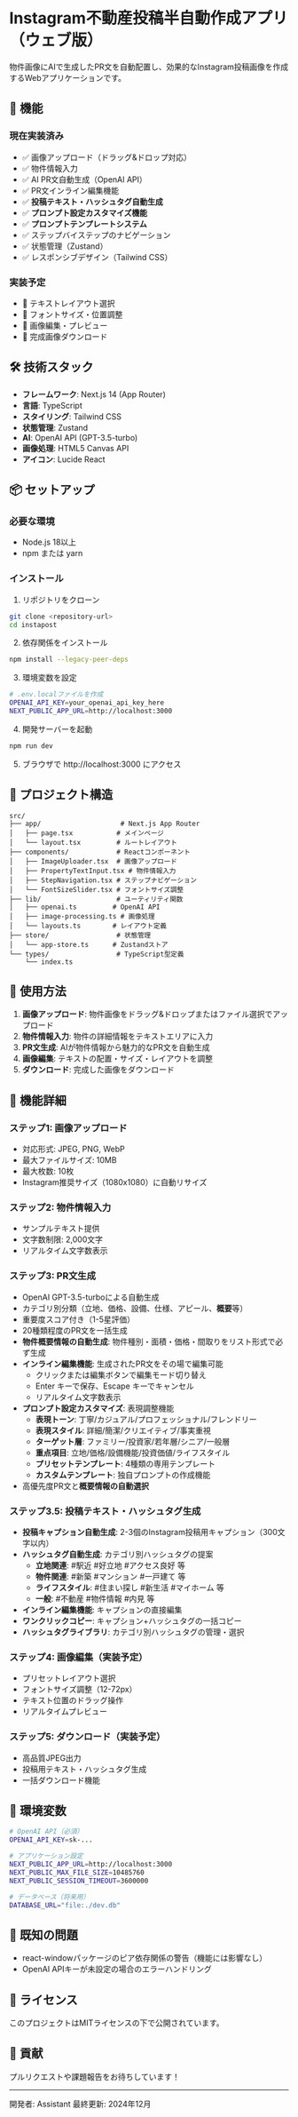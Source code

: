 # Instagram不動産投稿半自動作成アプリ（ウェブ版）

物件画像にAIで生成したPR文を自動配置し、効果的なInstagram投稿画像を作成するWebアプリケーションです。

## 🚀 機能

### 現在実装済み
- ✅ 画像アップロード（ドラッグ&ドロップ対応）
- ✅ 物件情報入力
- ✅ AI PR文自動生成（OpenAI API）
- ✅ PR文インライン編集機能
- ✅ **投稿テキスト・ハッシュタグ自動生成**
- ✅ **プロンプト設定カスタマイズ機能**
- ✅ **プロンプトテンプレートシステム**
- ✅ ステップバイステップのナビゲーション
- ✅ 状態管理（Zustand）
- ✅ レスポンシブデザイン（Tailwind CSS）

### 実装予定
- 🔄 テキストレイアウト選択
- 🔄 フォントサイズ・位置調整
- 🔄 画像編集・プレビュー
- 🔄 完成画像ダウンロード

## 🛠 技術スタック

- **フレームワーク**: Next.js 14 (App Router)
- **言語**: TypeScript
- **スタイリング**: Tailwind CSS
- **状態管理**: Zustand
- **AI**: OpenAI API (GPT-3.5-turbo)
- **画像処理**: HTML5 Canvas API
- **アイコン**: Lucide React

## 📦 セットアップ

### 必要な環境
- Node.js 18以上
- npm または yarn

### インストール

1. リポジトリをクローン
```bash
git clone <repository-url>
cd instapost
```

2. 依存関係をインストール
```bash
npm install --legacy-peer-deps
```

3. 環境変数を設定
```bash
# .env.localファイルを作成
OPENAI_API_KEY=your_openai_api_key_here
NEXT_PUBLIC_APP_URL=http://localhost:3000
```

4. 開発サーバーを起動
```bash
npm run dev
```

5. ブラウザで http://localhost:3000 にアクセス

## 📁 プロジェクト構造

```
src/
├── app/                    # Next.js App Router
│   ├── page.tsx           # メインページ
│   └── layout.tsx         # ルートレイアウト
├── components/            # Reactコンポーネント
│   ├── ImageUploader.tsx  # 画像アップロード
│   ├── PropertyTextInput.tsx # 物件情報入力
│   ├── StepNavigation.tsx # ステップナビゲーション
│   └── FontSizeSlider.tsx # フォントサイズ調整
├── lib/                   # ユーティリティ関数
│   ├── openai.ts         # OpenAI API
│   ├── image-processing.ts # 画像処理
│   └── layouts.ts        # レイアウト定義
├── store/                 # 状態管理
│   └── app-store.ts      # Zustandストア
└── types/                 # TypeScript型定義
    └── index.ts
```

## 🔧 使用方法

1. **画像アップロード**: 物件画像をドラッグ&ドロップまたはファイル選択でアップロード
2. **物件情報入力**: 物件の詳細情報をテキストエリアに入力
3. **PR文生成**: AIが物件情報から魅力的なPR文を自動生成
4. **画像編集**: テキストの配置・サイズ・レイアウトを調整
5. **ダウンロード**: 完成した画像をダウンロード

## 🎨 機能詳細

### ステップ1: 画像アップロード
- 対応形式: JPEG, PNG, WebP
- 最大ファイルサイズ: 10MB
- 最大枚数: 10枚
- Instagram推奨サイズ（1080x1080）に自動リサイズ

### ステップ2: 物件情報入力
- サンプルテキスト提供
- 文字数制限: 2,000文字
- リアルタイム文字数表示

### ステップ3: PR文生成
- OpenAI GPT-3.5-turboによる自動生成
- カテゴリ別分類（立地、価格、設備、仕様、アピール、**概要**等）
- 重要度スコア付き（1-5星評価）
- 20種類程度のPR文を一括生成
- **物件概要情報の自動生成**: 物件種別・面積・価格・間取りをリスト形式で必ず生成
- **インライン編集機能**: 生成されたPR文をその場で編集可能
  - クリックまたは編集ボタンで編集モード切り替え
  - Enter キーで保存、Escape キーでキャンセル
  - リアルタイム文字数表示
- **プロンプト設定カスタマイズ**: 表現調整機能
  - **表現トーン**: 丁寧/カジュアル/プロフェッショナル/フレンドリー
  - **表現スタイル**: 詳細/簡潔/クリエイティブ/事実重視
  - **ターゲット層**: ファミリー/投資家/若年層/シニア/一般層
  - **重点項目**: 立地/価格/設備機能/投資価値/ライフスタイル
  - **プリセットテンプレート**: 4種類の専用テンプレート
  - **カスタムテンプレート**: 独自プロンプトの作成機能
- 高優先度PR文と**概要情報の自動選択**

### ステップ3.5: 投稿テキスト・ハッシュタグ生成
- **投稿キャプション自動生成**: 2-3個のInstagram投稿用キャプション（300文字以内）
- **ハッシュタグ自動生成**: カテゴリ別ハッシュタグの提案
  - **立地関連**: #駅近 #好立地 #アクセス良好 等
  - **物件関連**: #新築 #マンション #一戸建て 等
  - **ライフスタイル**: #住まい探し #新生活 #マイホーム 等
  - **一般**: #不動産 #物件情報 #内見 等
- **インライン編集機能**: キャプションの直接編集
- **ワンクリックコピー**: キャプション+ハッシュタグの一括コピー
- **ハッシュタグライブラリ**: カテゴリ別ハッシュタグの管理・選択

### ステップ4: 画像編集（実装予定）
- プリセットレイアウト選択
- フォントサイズ調整（12-72px）
- テキスト位置のドラッグ操作
- リアルタイムプレビュー

### ステップ5: ダウンロード（実装予定）
- 高品質JPEG出力
- 投稿用テキスト・ハッシュタグ生成
- 一括ダウンロード機能

## 🔑 環境変数

```bash
# OpenAI API（必須）
OPENAI_API_KEY=sk-...

# アプリケーション設定
NEXT_PUBLIC_APP_URL=http://localhost:3000
NEXT_PUBLIC_MAX_FILE_SIZE=10485760
NEXT_PUBLIC_SESSION_TIMEOUT=3600000

# データベース（将来用）
DATABASE_URL="file:./dev.db"
```

## 🐛 既知の問題

- react-windowパッケージのピア依存関係の警告（機能には影響なし）
- OpenAI APIキーが未設定の場合のエラーハンドリング

## 📝 ライセンス

このプロジェクトはMITライセンスの下で公開されています。

## 🤝 貢献

プルリクエストや課題報告をお待ちしています！

---

開発者: Assistant
最終更新: 2024年12月
